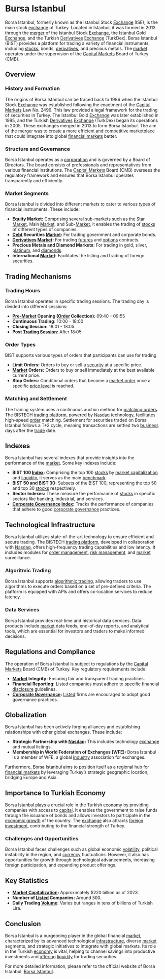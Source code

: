 # Bursa Istanbul

Borsa Istanbul, formerly known as the Istanbul Stock [Exchange](../e/exchange.md) (ISE), is the main stock [exchange](../e/exchange.md) of Turkey. Located in Istanbul, it was formed in 2013 through the [merger](../m/merger.md) of the Istanbul Stock [Exchange](../e/exchange.md), the Istanbul Gold [Exchange](../e/exchange.md), and the Turkish [Derivatives](../d/derivatives.md) [Exchange](../e/exchange.md) (TurkDex). Borsa Istanbul (BIST) provides a platform for trading a variety of financial instruments, including [stocks](../s/stock.md), bonds, [derivatives](../d/derivatives.md), and precious metals. The [market](../m/market.md) operates under the supervision of the [Capital Markets](../c/capital_markets.md) Board of Turkey (CMB).

## Overview

### History and Formation
The origins of Borsa Istanbul can be traced back to 1986 when the Istanbul Stock [Exchange](../e/exchange.md) was established following the enactment of the [Capital Markets](../c/capital_markets.md) Law No. 2499. This law provided a legal framework for the trading of securities in Turkey. The Istanbul Gold [Exchange](../e/exchange.md) was later established in 1995, and the Turkish [Derivatives](../d/derivatives.md) [Exchange](../e/exchange.md) (TurkDex) began its operations in 2005. These exchanges merged in 2013 to form Borsa Istanbul. The aim of the [merger](../m/merger.md) was to create a more efficient and competitive marketplace that could integrate into global [financial markets](../f/financial_market.md) better.

### Structure and Governance
Borsa Istanbul operates as a [corporation](../c/corporation.md) and is governed by a Board of Directors. The board consists of professionals and representatives from various financial institutions. The [Capital Markets](../c/capital_markets.md) Board (CMB) oversees the regulatory framework and ensures that Borsa Istanbul operates transparently and efficiently.

### Market Segments
Borsa Istanbul is divided into different markets to cater to various types of financial instruments. These include:
- **[Equity Market](../e/equity_market.md):** Comprising several sub-markets such as the Star [Market](../m/market.md), Main [Market](../m/market.md), and Sub-[Market](../m/market.md), it enables the trading of [stocks](../s/stock.md) of different types of companies.
- **[Debt](../d/debt.md) Securities [Market](../m/market.md):** For trading government and corporate bonds.
- **[Derivatives](../d/derivatives.md) [Market](../m/market.md):** For trading [futures](../f/futures.md) and [options](../o/options.md) contracts.
- **Precious Metals and Diamond Markets:** For trading in gold, silver, [platinum](../p/platinum.md), and [diamonds](../d/diamonds.md).
- **International [Market](../m/market.md):** Facilitates the listing and trading of foreign securities.
  
## Trading Mechanisms

### Trading Hours
Borsa Istanbul operates in specific trading sessions. The trading day is divided into different sessions:
- **[Pre-Market](../p/pre-market.md) Opening ([Order](../o/order.md) Collection):** 09:40 - 09:55
- **Continuous Trading:** 10:00 - 18:00
- **Closing Session:** 18:01 - 18:05
- **Post [Trading Session](../t/trading_session.md):** After 18:05

### Order Types
BIST supports various types of orders that participants can use for trading:
- **Limit Orders:** Orders to buy or sell a [security](../s/security.md) at a specific price.
- **[Market](../m/market.md) Orders:** Orders to buy or sell immediately at the best available current price.
- **Stop Orders:** Conditional orders that become a [market order](../m/market_order.md) once a specific [price level](../p/price_level.md) is reached.

### Matching and Settlement
The trading system uses a continuous auction method for [matching orders](../m/matching_orders.md). The BISTECH [trading platform](../t/trading_platform.md), powered by [Nasdaq](../n/nasdaq.md) technology, facilitates high-speed [order](../o/order.md) matching. Settlement for securities traded on Borsa Istanbul follows a T+2 cycle, meaning transactions are settled two [business](../b/business.md) days after the [trade](../t/trade.md) date.

## Indexes

Borsa Istanbul has several indexes that provide insights into the performance of the [market](../m/market.md). Some key indexes include:
- **BIST 100 [Index](../i/index_instrument.md):** Comprising the top 100 [stocks](../s/stock.md) by [market capitalization](../m/market_capitalization.md) and [liquidity](../l/liquidity.md), it serves as the main [benchmark](../b/benchmark.md).
- **BIST 50 and BIST 30:** Subsets of the BIST 100, representing the top 50 and top 30 [stocks](../s/stock.md) respectively.
- **Sector Indexes:** These measure the performance of [stocks](../s/stock.md) in specific sectors like banking, industrial, and services.
- **[Corporate Governance](../c/corporate_governance.md) [Index](../i/index_instrument.md):** Tracks the performance of companies that adhere to good [corporate governance](../c/corporate_governance.md) practices.

## Technological Infrastructure

Borsa Istanbul utilizes state-of-the-art technology to ensure efficient and secure trading. The BISTECH [trading platform](../t/trading_platform.md), developed in collaboration with [Nasdaq](../n/nasdaq.md), offers high-frequency trading capabilities and low latency. It includes modules for [order management](../o/order_management_in_trading.md), [risk management](../r/risk_management.md), and [market](../m/market.md) surveillance.

### Algoritmic Trading
Borsa Istanbul supports [algorithmic trading](../a/accountability.md), allowing traders to use algorithms to execute orders based on a set of pre-defined criteria. The platform is equipped with APIs and offers co-location services to reduce latency.

### Data Services
Borsa Istanbul provides real-time and historical data services. Data products include [market](../m/market.md) data feeds, end-of-day reports, and analytical tools, which are essential for investors and traders to make informed decisions.

## Regulations and Compliance

The operation of Borsa Istanbul is subject to regulations by the [Capital Markets](../c/capital_markets.md) Board (CMB) of Turkey. Key regulatory requirements include:
- **[Market](../m/market.md) Integrity:** Ensuring fair and transparent trading practices.
- **Financial Reporting:** [Listed](../l/listed.md) companies must adhere to specific financial [disclosure](../d/disclosure.md) guidelines.
- **[Corporate Governance](../c/corporate_governance.md):** [Listed](../l/listed.md) firms are encouraged to adopt good governance practices.

## Globalization

Borsa Istanbul has been actively forging alliances and establishing relationships with other global exchanges. These include:
- **Strategic Partnership with [Nasdaq](../n/nasdaq.md):** This includes technology [exchange](../e/exchange.md) and mutual listings.
- **Membership in World Federation of Exchanges (WFE):** Borsa Istanbul is a member of WFE, a global [industry](../i/industry.md) association for exchanges.

Furthermore, Borsa Istanbul aims to position itself as a regional hub for [financial markets](../f/financial_market.md) by leveraging Turkey’s strategic geographic location, bridging Europe and Asia.

## Importance to Turkish Economy

Borsa Istanbul plays a crucial role in the Turkish [economy](../e/economy.md) by providing companies with access to [capital](../c/capital.md). It enables the government to raise funds through the issuance of bonds and allows investors to participate in the [economic growth](../e/economic_growth.md) of the country. The [exchange](../e/exchange.md) also attracts [foreign investment](../f/foreign_investment.md), contributing to the financial strength of Turkey.

### Challenges and Opportunities
Borsa Istanbul faces challenges such as global economic [volatility](../v/volatility.md), political instability in the region, and [currency](../c/currency.md) fluctuations. However, it also has opportunities for growth through technological advancements, increasing foreign participation, and expanding product offerings.

## Key Statistics
- **[Market Capitalization](../m/market_capitalization.md):** Approximately $220 billion as of 2023.
- **Number of [Listed](../l/listed.md) Companies:** Around 500.
- **Daily Trading [Volume](../v/volume.md):** Varies but ranges in tens of billions of Turkish Lira.

## Conclusion

Borsa Istanbul is a burgeoning player in the global financial [market](../m/market.md), characterized by its advanced technological [infrastructure](../i/infrastructure.md), diverse [market](../m/market.md) segments, and strategic initiatives to integrate with global markets. Its role in the Turkish [economy](../e/economy.md) is vital, helping to channel savings into productive investments and [offering](../o/offering.md) [liquidity](../l/liquidity.md) for trading securities.

For more detailed information, please refer to the official website of Borsa Istanbul: [Borsa Istanbul](https://www.borsaistanbul.com/).